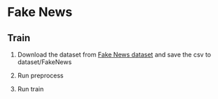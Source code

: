 # Fake News

## Train

1. Download the dataset from [Fake News dataset](https://www.kaggle.com/c/fake-news-pair-classification-challenge/leaderboard) and save the csv to dataset/FakeNews

2. Run preprocess

3. Run train
